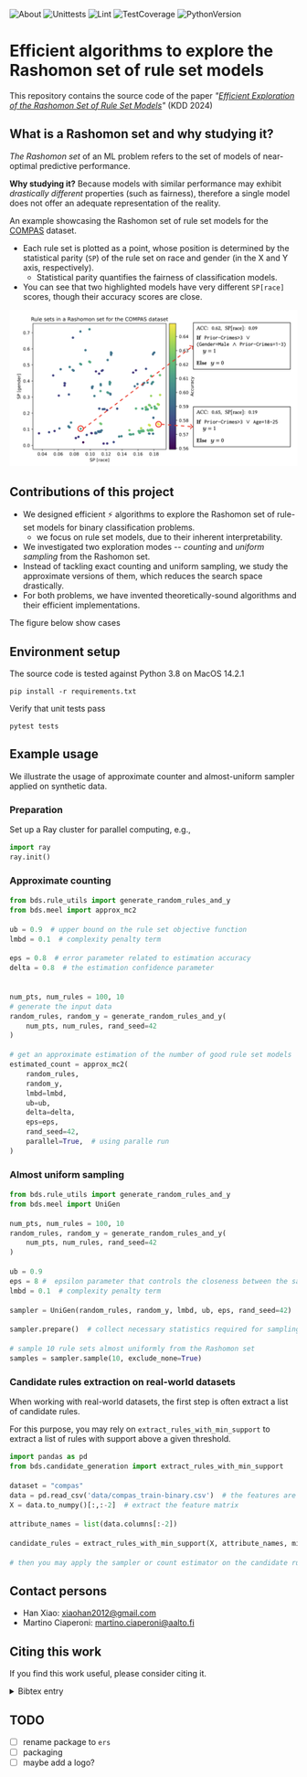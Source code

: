 ![About](https://img.shields.io/badge/ML-Interpretability-blue)
![Unittests](https://github.com/xiaohan2012/efficient-rashomon-rule-set/actions/workflows/unittest.yml/badge.svg)
![Lint](https://github.com/xiaohan2012/efficient-rashomon-rule-set/actions/workflows/lint.yml/badge.svg)
![TestCoverage](https://img.shields.io/endpoint?url=https://gist.githubusercontent.com/xiaohan2012/2920be1e33237a8f2c58abcf09dfefcc/raw/covbadge.json)
![PythonVersion](https://img.shields.io/badge/python-3.8-blue)

# Efficient algorithms to explore the Rashomon set of rule set models

This repository contains the source code of the paper *"[Efficient Exploration of the Rashomon Set of Rule Set Models](https://arxiv.org/pdf/2406.03059)"* (KDD 2024)

## What is a Rashomon set and why studying it?

*The Rashomon set* of an ML problem refers to the set of models of near-optimal predictive performance.

**Why studying it?** Because models with similar performance may exhibit *drastically different* properties (such as fairness), therefore a single model does not offer an adequate representation of the reality.

An example showcasing the Rashomon set of rule set models for the [COMPAS](https://www.propublica.org/datastore/dataset/compas-recidivism-risk-score-data-and-analysis) dataset.

- Each rule set is plotted as a point, whose position is determined by the statistical parity (`SP`) of the rule set on race and gender (in the X and Y axis, respectively).
  - Statistical parity quantifies the fairness of classification models.
- You can see that two highlighted models have very different `SP[race]` scores, though their accuracy scores are close.

![](./assets/rashomon-set-example.png)

## Contributions of this project

- We designed efficient ⚡ algorithms to explore the Rashomon set of rule-set models for binary classification problems.
  - we focus on rule set models, due to their inherent interpretability.
- We investigated two exploration modes -- *counting* and *uniform sampling* from the Rashomon set.
- Instead of tackling exact counting and uniform sampling, we study the approximate versions of them, which reduces the search space drastically.
- For both problems, we have invented theoretically-sound algorithms and their efficient implementations.

The figure below show cases

## Environment setup

The source code is tested against Python 3.8 on MacOS 14.2.1

``` shell
pip install -r requirements.txt
```


Verify that unit tests pass

``` shell
pytest tests
```

## Example usage

We illustrate the usage of approximate counter and almost-uniform sampler applied on synthetic data.

### Preparation

Set up a Ray cluster for parallel computing, e.g.,

``` python
import ray
ray.init()
```

### Approximate counting

``` python
from bds.rule_utils import generate_random_rules_and_y
from bds.meel import approx_mc2

ub = 0.9  # upper bound on the rule set objective function
lmbd = 0.1  # complexity penalty term

eps = 0.8  # error parameter related to estimation accuracy
delta = 0.8  # the estimation confidence parameter


num_pts, num_rules = 100, 10
# generate the input data
random_rules, random_y = generate_random_rules_and_y(
    num_pts, num_rules, rand_seed=42
)

# get an approximate estimation of the number of good rule set models
estimated_count = approx_mc2(
    random_rules,
    random_y,
    lmbd=lmbd,
    ub=ub,
    delta=delta,
    eps=eps,
    rand_seed=42,
    parallel=True,  # using paralle run
)
```

### Almost uniform sampling


``` python
from bds.rule_utils import generate_random_rules_and_y
from bds.meel import UniGen

num_pts, num_rules = 100, 10
random_rules, random_y = generate_random_rules_and_y(
    num_pts, num_rules, rand_seed=42
)

ub = 0.9
eps = 8 #  epsilon parameter that controls the closeness between the sampled distribution and uniform distribution
lmbd = 0.1  # complexity penalty term

sampler = UniGen(random_rules, random_y, lmbd, ub, eps, rand_seed=42)

sampler.prepare()  # collect necessary statistics required for sampling

# sample 10 rule sets almost uniformly from the Rashomon set
samples = sampler.sample(10, exclude_none=True)
```

### Candidate rules extraction on real-world datasets

When working with real-world datasets, the first step is often extract a list of candidate rules.

For this purpose, you may rely on `extract_rules_with_min_support` to extract a list of rules with support above a given threshold.

``` python
import pandas as pd
from bds.candidate_generation import extract_rules_with_min_support

dataset = "compas"
data = pd.read_csv('data/compas_train-binary.csv')  # the features are binary
X = data.to_numpy()[:,:-2]  # extract the feature matrix

attribute_names = list(data.columns[:-2])

candidate_rules = extract_rules_with_min_support(X, attribute_names, min_support=70)

# then you may apply the sampler or count estimator on the candidate rules
```

## Contact persons

- Han Xiao: xiaohan2012@gmail.com
- Martino Ciaperoni: martino.ciaperoni@aalto.fi

## Citing this work

If you find this work useful, please consider citing it.

<details>
<summary>Bibtex entry</summary>

``` bibtex
@inproceedings{ciaperoni2024efficient,
  title={Efficient Exploration of the Rashomon Set of Rule-Set Models},
  author={Ciaperoni, Martino and Xiao, Han and Gionis, Aristides},
  booktitle={Proceedings of the 30th ACM SIGKDD Conference on Knowledge Discovery and Data Mining},
  pages={478--489},
  year={2024}
}
```

</details>


## TODO

- [ ] rename package to `ers`
- [ ] packaging
- [ ] maybe add a logo?
